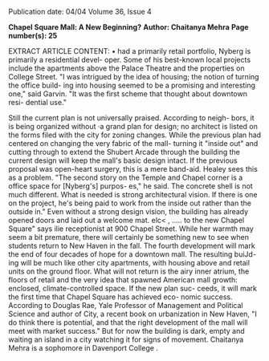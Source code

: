 Publication date: 04/04
Volume 36, Issue 4

**Chapel Square Mall: A New Beginning?**
**Author: Chaitanya Mehra**
**Page number(s): 25**

EXTRACT ARTICLE CONTENT:
• 
had a primarily retail portfolio, Nyberg is primarily a residential devel-
oper. Some of his best-known local projects include the apartments 
above the Palace Theatre and the properties on College Street. "I was 
intrigued by the idea of housing; the notion of turning the office build-
ing into housing seemed to be a promising and interesting one," said 
Garvin. "It was the first scheme that thought about downtown resi-
dential use." 

Still the current plan is not universally praised. According to neigh-
bors, it is being organized without ·a grand plan for design; no architect 
is listed on the forms filed with the city for zoning changes. While the 
previous plan had centered on changing the very fabric of the mall-
turning it "inside out" and cutting through to extend the Shubert 
Arcade through the building the current design will keep the mall's 
basic design intact. If the previous proposal was open-heart surgery, this 
is a mere band-aid. Healey sees this as a problem. "The second story on 
the Temple and Chapel corner is a office space for [Nyberg's] purpos-
es," he said. The concrete shell is not much different. What is needed 
is strong architectural vision. If there is one on the project, he's being 
paid to work from the inside out rather than the outside in." Even 
without a strong design vision, the building has already opened doors 
and laid out a welcome mat. 
elc< , ..... to the new Chapel Square" says ilie receptionist at 900 
Chapel Street. While her warmth may seem a bit premature, 
there will certainly be something new to see when students 
return to New Haven in the fall. The fourth development will mark the 
end of four decades of hope for a downtown mall. The resulting buiJd-
ing will be much like other city apartments, with housing above and 
retail units on the ground floor. What will not return is the airy inner 
atrium, the floors of retail and the very idea that spawned American 
mall growth: enclosed, climate-controlled space. If the new plan suc-
ceeds, it will mark the first time that Chapel Square has achieved eco-
nomic success. According to Douglas Rae, Yale Professor of 
Management and Political Science and author of City, a recent book 
on urbanization in New Haven, "I do think there is potential, and that 
the right development of the mall will meet with market success." But 
for now the building is dark, empty and waiting 
an island in a city 
watching it for signs of movement. 
Chaitanya Mehra is a sophomore in Davenport College .